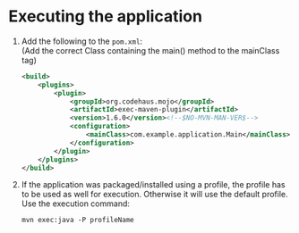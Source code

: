 # Executing the application

1. Add the following to the ```pom.xml```:  
	(Add the correct Class containing the main() method to the mainClass tag)   
	
	```XML
	<build>
		<plugins>
			<plugin>
	  			<groupId>org.codehaus.mojo</groupId>
	  			<artifactId>exec-maven-plugin</artifactId>
	  			<version>1.6.0</version><!--$NO-MVN-MAN-VER$-->
	  			<configuration>
	   				<mainClass>com.example.application.Main</mainClass>
	  			</configuration>
			</plugin>
		</plugins>
	</build>
	```

2. If the application was packaged/installed using a profile, the profile has to be used as well for execution. Otherwise it will use the default profile. Use the execution command:    
    
    ```shell
    mvn exec:java -P profileName
    ```